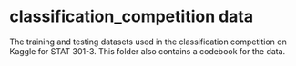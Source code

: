 # classification_competition data

The training and testing datasets used in the classification competition on Kaggle for STAT 301-3. This folder also contains a codebook for the data.
